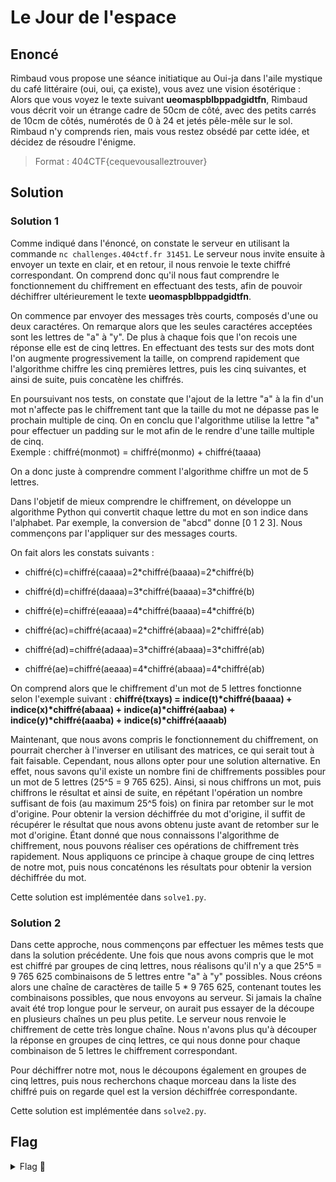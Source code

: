 # Le Jour de l'espace

## Enoncé

Rimbaud vous propose une séance initiatique au Oui-ja dans l'aile mystique du café littéraire (oui, oui, ça existe), vous avez une vision ésotérique :   
Alors que vous voyez le texte suivant **ueomaspblbppadgidtfn**, Rimbaud vous décrit voir un étrange cadre de 50cm de côté, avec des petits carrés de 10cm de côtés, numérotés de 0 à 24 et jetés pêle-mêle sur le sol. Rimbaud n'y comprends rien, mais vous restez obsédé par cette idée, et décidez de résoudre l'énigme.

> Format : 404CTF{cequevousalleztrouver}

## Solution

### Solution 1 

Comme indiqué dans l'énoncé, on constate le serveur en utilisant la commande `nc challenges.404ctf.fr 31451`. Le serveur nous invite ensuite à envoyer un texte en clair, et en retour, il nous renvoie le texte chiffré correspondant. On comprend donc qu'il nous faut comprendre le fonctionnement du chiffrement en effectuant des tests, afin de pouvoir déchiffrer ultérieurement le texte **ueomaspblbppadgidtfn**.

On commence par envoyer des messages très courts, composés d'une ou deux caractéres. On remarque alors que les seules caractéres acceptées sont les lettres de "a" à "y". De plus à chaque fois que l'on recois une réponse elle est de cinq lettres. En effectuant des tests sur des mots dont l'on augmente progressivement la taille, on comprend rapidement que l'algorithme chiffre les cinq premières lettres, puis les cinq suivantes, et ainsi de suite, puis concatène les chiffrés.

En poursuivant nos tests, on constate que l'ajout de la lettre "a" à la fin d'un mot n'affecte pas le chiffrement tant que la taille du mot ne dépasse pas le prochain multiple de cinq. On en conclu que l'algorithme utilise la lettre "a" pour effectuer un padding sur le mot afin de le rendre d'une taille multiple de cinq.   
Exemple : chiffré(monmot) = chiffré(monmo) + chiffré(taaaa)

On a donc juste à comprendre comment l'algorithme chiffre un mot de 5 lettres.

Dans l'objetif de mieux comprendre le chiffrement, on développe un algorithme Python qui convertit chaque lettre du mot en son indice dans l'alphabet. Par exemple, la conversion de "abcd" donne [0 1 2 3]. Nous commençons par l'appliquer sur des messages courts.

On fait alors les constats suivants :
- chiffré(c)=chiffré(caaaa)=2\*chiffré(baaaa)=2\*chiffré(b)
- chiffré(d)=chiffré(daaaa)=3\*chiffré(baaaa)=3\*chiffré(b)
- chiffré(e)=chiffré(eaaaa)=4\*chiffré(baaaa)=4\*chiffré(b)

- chiffré(ac)=chiffré(acaaa)=2\*chiffré(abaaa)=2\*chiffré(ab)
- chiffré(ad)=chiffré(adaaa)=3\*chiffré(abaaa)=3\*chiffré(ab)
- chiffré(ae)=chiffré(aeaaa)=4\*chiffré(abaaa)=4\*chiffré(ab)

On comprend alors que le chiffrement d'un mot de 5 lettres fonctionne selon l'exemple suivant : **chiffré(txays) = indice(t)\*chiffré(baaaa) + indice(x)\*chiffré(abaaa) + indice(a)\*chiffré(aabaa) + indice(y)\*chiffré(aaaba) + indice(s)\*chiffré(aaaab)**

Maintenant, que nous avons compris le fonctionnement du chiffrement, on pourrait chercher à l'inverser en utilisant des matrices, ce qui serait tout à fait faisable. Cependant, nous allons opter pour une solution alternative. En effet, nous savons qu'il existe un nombre fini de chiffrements possibles pour un mot de 5 lettres (25^5 = 9 765 625). Ainsi, si nous chiffrons un mot, puis chiffrons le résultat et ainsi de suite, en répétant l'opération un nombre suffisant de fois (au maximum 25^5 fois) on finira par retomber sur le mot d'origine. Pour obtenir la version déchiffrée du mot d'origine, il suffit de récupérer le résultat que nous avons obtenu juste avant de retomber sur le mot d'origine. Étant donné que nous connaissons l'algorithme de chiffrement, nous pouvons réaliser ces opérations de chiffrement très rapidement. Nous appliquons ce principe à chaque groupe de cinq lettres de notre mot, puis nous concaténons les résultats pour obtenir la version déchiffrée du mot.

Cette solution est implémentée dans `solve1.py`.


### Solution 2 

Dans cette approche, nous commençons par effectuer les mêmes tests que dans la solution précédente. Une fois que nous avons compris que le mot est chiffré par groupes de cinq lettres, nous réalisons qu'il n'y a que 25^5 = 9 765 625 combinaisons de 5 lettres entre "a" à "y" possibles. Nous créons alors une chaîne de caractères de taille 5 * 9 765 625, contenant toutes les combinaisons possibles, que nous envoyons au serveur. Si jamais la chaîne avait été trop longue pour le serveur, on aurait pus essayer de la découpe en plusieurs chaînes un peu plus petite. Le serveur nous renvoie le chiffrement de cette très longue chaîne. Nous n'avons plus qu'à découper la réponse en groupes de cinq lettres, ce qui nous donne pour chaque combinaison de 5 lettres le chiffrement correspondant.

Pour déchiffrer notre mot, nous le découpons également en groupes de cinq lettres, puis nous recherchons chaque morceau dans la liste des chiffré puis on regarde quel est la version déchiffrée correspondante.

Cette solution est implémentée dans `solve2.py`.

## Flag

<details>
<summary> Flag 🚩</summary>

```
404CTF{barjavelmaassassine}
```